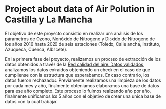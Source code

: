 # Project about data of Air Polution in Castilla y La Mancha

El objetivo de este proyecto consistio en realizar una análisis de los párametros de Ozono, Monóxido de Nítrogeno y Dióxido de Nítrogeno de los años 2016 hasta 2020 de seis estaciones (Toledo, Calle ancha, Instituto, Azuqueca, Cuenca, Albacete). 

En la primera fase del proyecto, realizamos un proceso de extracción de los datos obtenidos a través de la [Red calidad del aire. Datos validados](
https://www.castillalamancha.es/gobierno/desarrollosostenible/estructura/dgecocir/actuaciones/red-calidad-del-aire-datos-validados-mensuales), analizamos los datos extraídos obteniendo un check en el caso de que cumpliense con la estructura que esperabamos. En caso contrario, los datos fueron rechazados. Previamente realizamos una limpieza de los datos por cada mes y año, finalmente obteniamos elaboramos una base de datos para ese año completo. Este proceso lo fuimos realizando año por año, finalmente unificamos los 5 años con el objetivo de crear una unica base de datos con la cual trabajar. 



